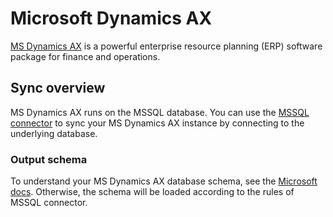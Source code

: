 # Microsoft Dynamics AX

[MS Dynamics AX](https://dynamics.microsoft.com/en-us/ax) is a powerful enterprise resource planning
\(ERP\) software package for finance and operations.

## Sync overview

MS Dynamics AX runs on the MSSQL database. You can use the [MSSQL connector](mssql.md) to sync your
MS Dynamics AX instance by connecting to the underlying database.

### Output schema

To understand your MS Dynamics AX database schema, see the
[Microsoft docs](https://docs.microsoft.com/en-us/dynamicsax-2012/developer/database-erds-on-the-axerd-website).
Otherwise, the schema will be loaded according to the rules of MSSQL connector.
